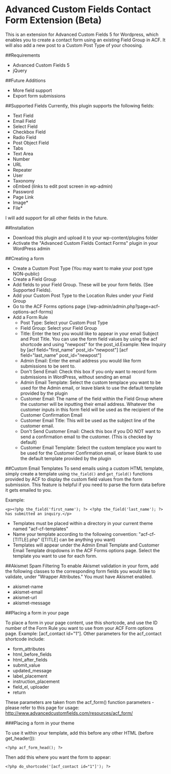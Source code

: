 # Advanced Custom Fields Contact Form Extension (Beta)

This is an extension for Advanced Custom Fields 5 for Wordpress, which enables you to create a contact form using an existing Field Group in ACF. It will also add a new post to a Custom Post Type of your choosing.

##Requirements
- Advanced Custom Fields 5
- jQuery

##Future Additions
- More field support
- Export form submissions
 
##Supported Fields
Currently, this plugin supports the following fields:

- Text Field
- Email Field
- Select Field
- Checkbox Field
- Radio Field
- Post Object Field
- Tabs
- Text Area
- Number
- URL
- Repeater
- User
- Taxonomy
- oEmbed (links to edit post screen in wp-admin)
- Password 
- Page Link
- Image*
- File*


I will add support for all other fields in the future.

##Installation
- Download this plugin and upload it to your wp-content/plugins folder
- Activate the "Advanced Custom Fields Contact Forms" plugin in your WordPress admin
 
##Creating a form
- Create a Custom Post Type (You may want to make your post type NON-public)
- Create a Field Group
- Add fields to your Field Group. These will be your form fields. (See Supported Fields).
- Add your Custom Post Type to the Location Rules under your Field Group
- Go to the ACF Forms options page (/wp-admin/admin.php?page=acf-options-acf-forms)
- Add a Form Rule
  - Post Type: Select your Custom Post Type
  - Field Group: Select your Field Group
  - Title: Enter the text you would like to appear in your email Subject and Post Title. You can use the form field values by using the acf shortcode and using "newpost" for the post_id.Example: New Inquiry by [acf field="first_name" post_id="newpost"] [acf field="last_name" post_id="newpost"]
  - Admin Email: Enter the email address you would like form submissions to be sent to.
  - Don't Send Email: Check this box if you only want to record form submissions in WordPress, without sending an email
  - Admin Email Template: Select the custom templace you want to be used for the Admin email, or leave blank to use the default template provided by the plugin
  - Customer Email: The name of the field within the Field Group where the customer will be inputting their email address. Whatever the customer inputs in this form field will be used as the recipient of the Customer Confirmation Email
  - Customer Email Title: This will be used as the subject line of the customer email.
  - Don't Send Customer Email: Check this box if you DO NOT want to send a confirmation email to the customer. (This is checked by default)
  - Customer Email Template: Select the custom templace you want to be used for the Customer Confirmation email, or leave blank to use the default template provided by the plugin

##Custom Email Templates
To send emails using a custom HTML template, simply create a template using `the_field()` and `get_field()` functions provided by ACF to display the custom field values from the form submission. This feature is helpful if you need to parse the form data before it gets emailed to you.

Example: 

 ```html+php
 <p><?php the_field('first_name'); ?> <?php the_field('last_name'); ?> has submitted an inquiry.</p>
```

- Templates must be placed within a directory in your current theme named "acf-cf-templates" 
- Name your template according to the following convention: "acf-cf-[TITLE].php" ([TITLE] can be anything you want)
- Templates will appear under the Admin Email Template and Customer Email Template dropdowns in the ACF Forms options page. Select the template you want to use for each form.

##Akismet Spam Filtering 
To enable Akismet validation in your form, add the following classes to the corresponding form fields you would like to validate, under "Wrapper Attributes." You must have Akismet enabled.

  - akismet-name
  - akismet-email
  - akismet-url
  - akismet-message

##Placing a form in your page

To place a form in your page content, use this shortcode, and use the ID number of the Form Rule you want to use from your ACF Form options page. Example: [acf_contact id="1"]. Other parameters for the acf_contact shortcode include:
 - form_attributes
 - html_before_fields
 - html_after_fields
 - submit_value
 - updated_message
 - label_placement
 - instruction_placement
 - field_el, uploader
 - return 

These parameters are taken from the acf_form() function parameters - please refer to this page for usage: http://www.advancedcustomfields.com/resources/acf_form/

###Placing a form in your theme 

To use it within your template, add this before any other HTML (before get_header()):
 ```html+php
 <?php acf_form_head(); ?>
 ``` 
Then add this where you want the form to appear: 
```html+php
<?php do_shortcode('[acf_contact id="1"]'); ?>
```
